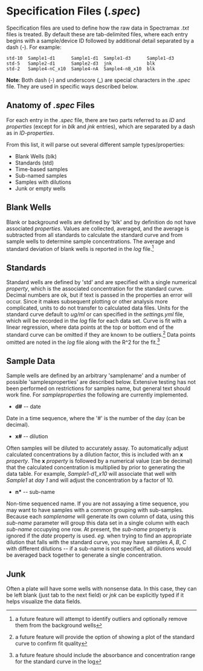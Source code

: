 # Specification Files (*.spec*)

Specification files are used to define how the raw data in Spectramax *.txt* files is treated. By default these are tab-delimited files, where each entry begins with a sample/device ID followed by additional detail separated by a dash (*-*). For example:

```
std-10	Sample1-d1		Sample1-d1	Sample1-d3		Sample1-d3
std-5	Sample2-d1		Sample2-d3	jnk				blk
std-2	Sample4-nC_x10	Sample4-nA	Sample4-nB_x10	blk
```


**Note**: Both dash (-) and underscore (\_) are special characters in the *.spec* file. They are used in specific ways described below.

## Anatomy of *.spec* Files

For each entry in the *.spec* file, there are two parts referred to as *ID* and *properties* (except for in *blk* and *jnk* entries), which are separated by a dash as in *ID-properties*. 

From this list, it will parse out several different sample types/properties:

- Blank Wells (blk)
- Standards (std)
- Time-based samples
- Sub-named samples
- Samples with dilutions
- Junk or empty wells

## Blank Wells

Blank or background wells are defined by 'blk' and by definition do not have associated *properties*. Values are collected, averaged, and the average is subtracted from all standards to calculate the standard curve and from sample wells to determine sample concentrations. The average and standard deviation of blank wells is reported in the *log* file.[^1]

[^1]: a future feature will attempt to identify outliers and optionally remove them from the background wells

## Standards

Standard wells are defined by 'std' and are specified with a single numerical *property*, which is the associated concentration for the standard curve. Decimal numbers are ok, but if text is passed in the properties an error will occur. Since it makes subsequent plotting or other analysis more complicated, units to do not transfer to calculated data files. Units for the standard curve default to *ug/ml* or can specified in the *settings.yml* file, which will be recorded in the *log* file for each data set. Curve is fit with a linear regression, where data points at the top or bottom end of the standard curve can be omitted if they are known to be outliers.[^2] Data points omitted are noted in the *log* file along with the R^2 for the fit.[^3]

[^2]: a future feature will provide the option of showing a plot of the standard curve to confirm fit quality
[^3]: a future feature should include the absorbance and concentration range for the standard curve in the log

## Sample Data

Sample wells are defined by an arbitrary 'samplename' and a number of possible 'samplesproperties' are described below. Extensive testing has not been performed on restrictions for samples name, but general text should work fine. For *sampleproperties* the following are currently implemented.

- **d#** -- date

Date in a time sequence, where the '#' is the number of the day (can be decimal).

- **x#** -- dilution

Often samples will be diluted to accurately assay. To automatically adjust calculated concentrations by a dilution factor, this is included with an **x** *property*. The **x** *property* is followed by a numerical value (can be decimal) that the calculated concentration is multiplied by prior to generating the data table. For example, *Sample1-d1_x10* will associate that well with *Sample1* at *day 1* and will adjust the concentration by a factor of 10.

- **n\*** -- sub-name

Non-time sequenced name. If you are not assaying a time sequence, you may want to have samples with a common grouping with sub-samples. Because each *samplename* will generate its own column of data, using this *sub-name* parameter will group this data set in a single column with each *sub-name* occupying one row. At present, the *sub-name* property is ignored if the *date* property is used.
*eg.* when trying to find an appropriate dilution that falls with the standard curve, you may have samples *A*, *B*, *C* with different dilutions -- if a sub-name is not specified, all dilutions would be averaged back together to generate a single concentration.

## Junk

Often a plate will have some wells with nonsense data. In this case, they can be left blank (just tab to the next field) or *jnk* can be explicitly typed if it helps visualize the data fields.
